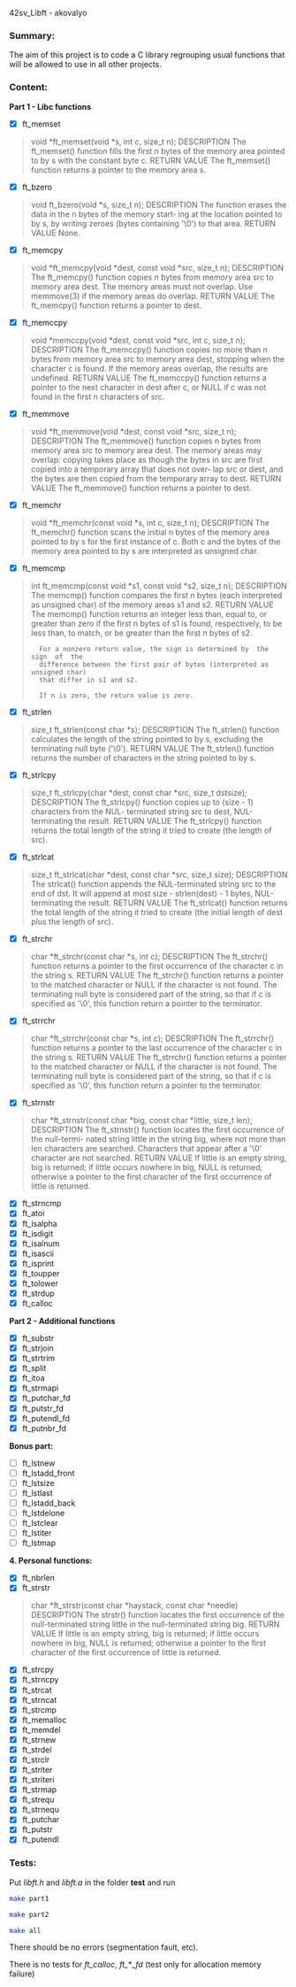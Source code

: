  42sv_Libft - akovalyo

### Summary: 

The aim of this project is to code a C library regrouping usual functions that
will be allowed to use in all other projects.

### Content:

**Part 1 - Libc functions**
 - [x] ft_memset
> 	void *ft_memset(void *s, int c, size_t n);
DESCRIPTION
>       The  ft_memset() function fills the first n bytes of the memory area pointed
>       to by s with the constant byte c.
RETURN VALUE
>       The ft_memset() function returns a pointer to the memory area s.

 - [x] ft_bzero

> 	void ft_bzero(void *s, size_t n);
DESCRIPTION
>       The  function erases the data in the n bytes of the memory start‐
>       ing at the location pointed to by s, by writing zeroes (bytes  containing
>       '\0') to that area.
RETURN VALUE
>        None.

 - [x] ft_memcpy
> 	void *ft_memcpy(void *dest, const void *src, size_t n);
DESCRIPTION
>       The  ft_memcpy() function copies n bytes from memory area src to memory area
>       dest.  The memory areas must not overlap.  Use memmove(3) if  the  memory
>       areas do overlap.
RETURN VALUE
>       The ft_memcpy() function returns a pointer to dest.

 - [x] ft_memccpy
> 	void *memccpy(void *dest, const void *src, int c, size_t n);
DESCRIPTION
>       The  ft_memccpy()  function copies no more than n bytes from memory area src
>       to memory area dest, stopping when the character c is found.
>       If the memory areas overlap, the results are undefined.
RETURN VALUE
>       The ft_memccpy() function returns a pointer to the next  character  in  dest
>       after c, or NULL if c was not found in the first n characters of src.

 - [x] ft_memmove
> 	void *ft_memmove(void *dest, const void *src, size_t n);
DESCRIPTION
>       The ft_memmove() function copies n bytes from memory area src to memory area
>       dest.  The memory areas may overlap: copying takes place  as  though  the
>       bytes  in src are first copied into a temporary array that does not over‐
>       lap src or dest, and the bytes are then copied from the  temporary  array
>       to dest.
RETURN VALUE
>       The ft_memmove() function returns a pointer to dest.

 - [x] ft_memchr
> 	void *ft_memchr(const void *s, int c, size_t n);
DESCRIPTION
>       The  ft_memchr()  function  scans  the  initial  n  bytes of the memory area
>       pointed to by s for the first instance of c.  Both c and the bytes of the
>       memory area pointed to by s are interpreted as unsigned char.

 - [x] ft_memcmp
> 	int ft_memcmp(const void *s1, const void *s2, size_t n);
DESCRIPTION
>       The  memcmp()  function  compares  the first n bytes (each interpreted as
>       unsigned char) of the memory areas s1 and s2.
RETURN VALUE
>       The memcmp() function returns an integer less than, equal to, or  greater
>       than  zero  if the first n bytes of s1 is found, respectively, to be less
>       than, to match, or be greater than the first n bytes of s2.
> 
>       For a nonzero return value, the sign is determined by  the  sign  of  the
>       difference between the first pair of bytes (interpreted as unsigned char)
>       that differ in s1 and s2.
> 
>       If n is zero, the return value is zero.

 - [x] ft_strlen
> 	size_t ft_strlen(const char *s);
DESCRIPTION
> 	The  ft_strlen()  function calculates the length of the string pointed to by
>       s, excluding the terminating null byte ('\0').
RETURN VALUE
>       The ft_strlen() function returns the number  of  characters  in  the  string
>       pointed to by s.

 - [x] ft_strlcpy
> 	size_t ft_strlcpy(char *dest, const char *src, size_t dstsize);
DESCRIPTION
> 	The ft_strlcpy() function copies up to (size - 1) characters from the NUL-
>	terminated string src to dest, NUL-terminating the result.
RETURN VALUE
> 	The ft_strlcpy() function returns the total length of the string
>	it tried to create (the length of src). 
 
 - [x] ft_strlcat
>	size_t ft_strlcat(char *dest, const char *src, size_t size);
DESCRIPTION
>	The strlcat() function appends the NUL-terminated string src to the end of dst.
>	It will append at most size - strlen(dest) - 1 bytes, NUL-terminating the result.
RETURN VALUE
>	The ft_strlcat() function returns the total length of the string
>	it tried to create (the initial length of dest plus the length of src).

 - [x] ft_strchr
>	char *ft_strchr(const char *s, int c); 
DESCRIPTION
>	The  ft_strchr()  function  returns a pointer to the first occurrence of the
>	character c in the string s.
RETURN VALUE
>       The ft_strchr() function returns  a  pointer  to  the  matched
>       character  or  NULL  if the character is not found. The terminating null
>       byte is considered part of the string, so that if c is specified as '\0',
>       this function return a pointer to the terminator.
       
 - [x] ft_strrchr
>	char *ft_strrchr(const char *s, int c);
DESCRIPTION
> 	The ft_strrchr() function returns a pointer to the last occurrence  of
>	the character c in the string s.
RETURN VALUE
>       The ft_strrchr() function returns  a  pointer  to  the  matched
>       character  or  NULL  if the character is not found.  The terminating null
>       byte is considered part of the string, so that if c is specified as '\0',
>       this function return a pointer to the terminator.

 - [x] ft_strnstr
>	char	*ft_strnstr(const char *big, const char *little, size_t len);
DESCRIPTION
>	The ft_strnstr() function locates the	first occurrence of the	null-termi-
>	nated string little in the	string big, where not more than	len characters
>	are searched.  Characters that appear after a '\0' character are not
>	searched.
RETURN VALUE
>	If little is an empty string, big is returned; if little occurs nowhere
>	in big, NULL is returned; otherwise a pointer to the first character of
>	the first occurrence of little is returned.

 - [x] ft_strncmp
 - [x] ft_atoi
 - [x] ft_isalpha
 - [x] ft_isdigit
 - [x] ft_isalnum 
 - [x] ft_isascii 
 - [x] ft_isprint 
 - [x] ft_toupper 
 - [x] ft_tolower
 - [x] ft_strdup
 - [x] ft_calloc

**Part 2 - Additional functions**

 - [x] ft_substr
 - [x] ft_strjoin
 - [x] ft_strtrim
 - [x] ft_split
 - [x] ft_itoa
 - [x] ft_strmapi
 - [x] ft_putchar_fd
 - [x] ft_putstr_fd
 - [x] ft_putendl_fd
 - [x] ft_putnbr_fd

**Bonus part:**
 - [ ] ft_lstnew
 - [ ] ft_lstadd_front
 - [ ] ft_lstsize
 - [ ] ft_lstlast
 - [ ] ft_lstadd_back
 - [ ] ft_lstdelone
 - [ ] ft_lstclear
 - [ ] ft_lstiter
 - [ ] ft_lstmap

**4. Personal functions:**

 - [x] ft_nbrlen
 - [x] ft_strstr
>	char	*ft_strstr(const char *haystack, const char *needle)
DESCRIPTION
>	The strstr() function locates the first occurrence of the null-terminated
>	string little in the null-terminated string big.
RETURN VALUE
>	If little is an empty string, big is returned; if little occurs nowhere
>	in big, NULL is returned; otherwise a pointer to the first character of
>	the first occurrence of little is returned.
 - [x] ft_strcpy
 - [x] ft_strncpy
 - [x] ft_strcat
 - [x] ft_strncat 
 - [x] ft_strcmp
 - [x] ft_memalloc
 - [x] ft_memdel
 - [x] ft_strnew
 - [x] ft_strdel
 - [x] ft_strclr
 - [x] ft_striter
 - [x] ft_striteri
 - [x] ft_strmap
 - [x] ft_strequ
 - [x] ft_strnequ
 - [x] ft_putchar
 - [x] ft_putstr
 - [x] ft_putendl

### Tests:

Put *libft.h* and *libft.a* in the folder **test** and run 
```bash
make part1
```

```bash
make part2
```

```bash
make all
```

There should be no errors (segmentation fault, etc).

There is no tests for *ft_calloc*, *ft_***_fd*  (test only for allocation memory failure)
